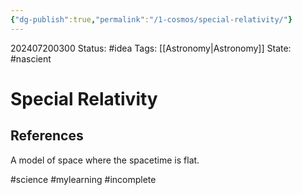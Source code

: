 ```yaml
---
{"dg-publish":true,"permalink":"/1-cosmos/special-relativity/"}
---
```


202407200300
Status: #idea
Tags: [[Astronomy\|Astronomy]]
State: #nascient
# Special Relativity



## References

A model of space where the spacetime is flat.

#science #mylearning #incomplete

